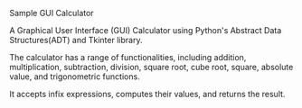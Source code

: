 Sample GUI Calculator

A Graphical User Interface (GUI) Calculator using Python's Abstract Data Structures(ADT) and Tkinter library. 

The calculator has a range of functionalities, including addition, multiplication, subtraction, division, square root, cube root, square, absolute value, and trigonometric functions. 

It accepts infix expressions, computes their values, and returns the result.
